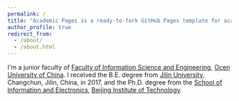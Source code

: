 ```yaml
---
permalink: /
title: "Academic Pages is a ready-to-fork GitHub Pages template for academic personal websites"
author_profile: true
redirect_from: 
  - /about/
  - /about.html
---
```


I'm a junior faculty of [Faculty of Information Science and Engineering](https://it.ouc.edu.cn/), [Ocen University of China](https://www.ouc.edu.cn/). I received the B.E. degree from [Jilin University](https://www.jlu.edu.cn/), Changchun, Jilin, China, in 2017, and the Ph.D. degree from the [School of Information and Electronics](https://sie.bit.edu.cn/), [Beijing Institute of Technology](https://www.bit.edu.cn/).
